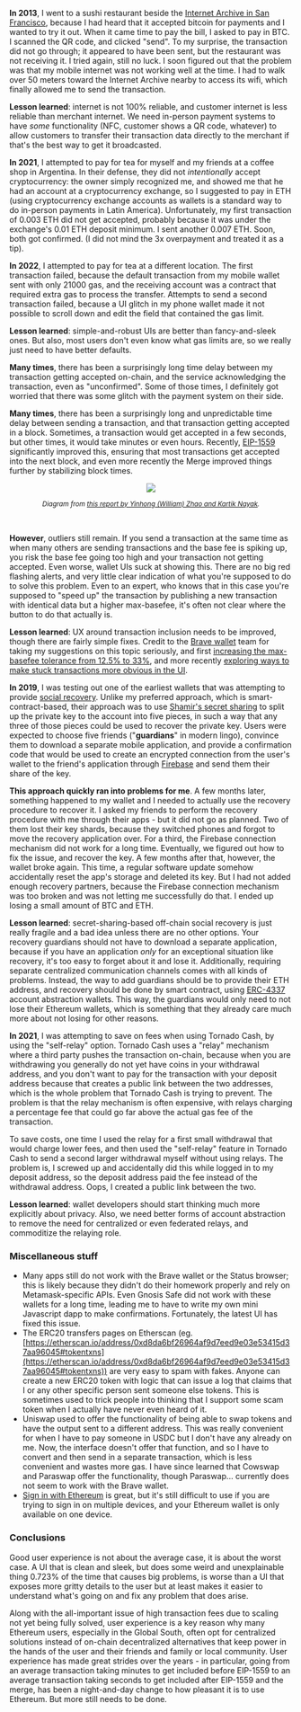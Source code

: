 [category]: <> (General,Blockchains)
[date]: <> (2023/02/28)
[title]: <> (Some personal user experiences)
[pandoc]: <> (--mathjax)

**In 2013**, I went to a sushi restaurant beside the [Internet Archive in San Francisco](https://archive.org/about/contact.php), because I had heard that it accepted bitcoin for payments and I wanted to try it out. When it came time to pay the bill, I asked to pay in BTC. I scanned the QR code, and clicked "send". To my surprise, the transaction did not go through; it appeared to have been sent, but the restaurant was not receiving it. I tried again, still no luck. I soon figured out that the problem was that my mobile internet was not working well at the time. I had to walk over 50 meters toward the Internet Archive nearby to access its wifi, which finally allowed me to send the transaction.

**Lesson learned**: internet is not 100% reliable, and customer internet is less reliable than merchant internet. We need in-person payment systems to have _some_ functionality (NFC, customer shows a QR code, whatever) to allow customers to transfer their transaction data directly to the merchant if that's the best way to get it broadcasted.

**In 2021**, I attempted to pay for tea for myself and my friends at a coffee shop in Argentina. In their defense, they did not _intentionally_ accept cryptocurrency: the owner simply recognized me, and showed me that he had an account at a cryptocurrency exchange, so I suggested to pay in ETH (using cryptocurrency exchange accounts as wallets is a standard way to do in-person payments in Latin America). Unfortunately, my first transaction of 0.003 ETH did not get accepted, probably because it was under the exchange's 0.01 ETH deposit minimum. I sent another 0.007 ETH. Soon, both got confirmed. (I did not mind the 3x overpayment and treated it as a tip).

**In 2022**, I attempted to pay for tea at a different location. The first transaction failed, because the default transaction from my mobile wallet sent with only 21000 gas, and the receiving account was a contract that required extra gas to process the transfer. Attempts to send a second transaction failed, because a UI glitch in my phone wallet made it not possible to scroll down and edit the field that contained the gas limit.

**Lesson learned**: simple-and-robust UIs are better than fancy-and-sleek ones. But also, most users don't even know what gas limits are, so we really just need to have better defaults.

**Many times**, there has been a surprisingly long time delay between my transaction getting accepted on-chain, and the service acknowledging the transaction, even as "unconfirmed". Some of those times, I definitely got worried that there was some glitch with the payment system on their side.

**Many times**, there has been a surprisingly long and unpredictable time delay between sending a transaction, and that transaction getting accepted in a block. Sometimes, a transaction would get accepted in a few seconds, but other times, it would take minutes or even hours. Recently, [EIP-1559](https://notes.ethereum.org/@vbuterin/eip-1559-faq) significantly improved this, ensuring that most transactions get accepted into the next block, and even more recently the Merge improved things further by stabilizing block times.

<center>

![](../../../../images/ux/diagram.png)

<small>

_Diagram from [this report by Yinhong (William) Zhao and Kartik Nayak](https://decentralizedthoughts.github.io/2022-03-10-eip1559/)._

</small></center><br>

**However**, outliers still remain. If you send a transaction at the same time as when many others are sending transactions and the base fee is spiking up, you risk the base fee going too high and your transaction not getting accepted. Even worse, wallet UIs suck at showing this. There are no big red flashing alerts, and very little clear indication of what you're supposed to do to solve this problem. Even to an expert, who knows that in this case you're supposed to "speed up" the transaction by publishing a new transaction with identical data but a higher max-basefee, it's often not clear where the button to do that actually is.

**Lesson learned**: UX around transaction inclusion needs to be improved, though there are fairly simple fixes. Credit to the [Brave wallet](https://brave.com/wallet/) team for taking my suggestions on this topic seriously, and first [increasing the max-basefee tolerance from 12.5% to 33%](https://github.com/brave/brave-core/pull/13228), and more recently [exploring ways to make stuck transactions more obvious in the UI](https://github.com/brave/brave-browser/issues/28527).

**In 2019**, I was testing out one of the earliest wallets that was attempting to provide [social recovery](../../../2021/01/11/recovery.html). Unlike my preferred approach, which is smart-contract-based, their approach was to use [Shamir's secret sharing](https://blog.ethereum.org/2014/08/16/secret-sharing-erasure-coding-guide-aspiring-dropbox-decentralizer) to split up the private key to the account into five pieces, in such a way that any three of those pieces could be used to recover the private key. Users were expected to choose five friends ("**guardians**" in modern lingo), convince them to download a separate mobile application, and provide a confirmation code that would be used to create an encrypted connection from the user's wallet to the friend's application through [Firebase](https://firebase.google.com/) and send them their share of the key.

**This approach quickly ran into problems for me**. A few months later, something happened to my wallet and I needed to actually use the recovery procedure to recover it. I asked my friends to perform the recovery procedure with me through their apps - but it did not go as planned. Two of them lost their key shards, because they switched phones and forgot to move the recovery application over. For a third, the Firebase connection mechanism did not work for a long time. Eventually, we figured out how to fix the issue, and recover the key. A few months after that, however, the wallet broke again. This time, a regular software update somehow accidentally reset the app's storage and deleted its key. But I had not added enough recovery partners, because the Firebase connection mechanism was too broken and was not letting me successfully do that. I ended up losing a small amount of BTC and ETH.

**Lesson learned**: secret-sharing-based off-chain social recovery is just really fragile and a bad idea unless there are no other options. Your recovery guardians should not have to download a separate application, because if you have an application _only_ for an exceptional situation like recovery, it's too easy to forget about it and lose it. Additionally, requiring separate centralized communication channels comes with all kinds of problems. Instead, the way to add guardians should be to provide their ETH address, and recovery should be done by smart contract, using [ERC-4337](https://eips.ethereum.org/EIPS/eip-4337) account abstraction wallets. This way, the guardians would only need to not lose their Ethereum wallets, which is something that they already care much more about not losing for other reasons.

**In 2021**, I was attempting to save on fees when using Tornado Cash, by using the "self-relay" option. Tornado Cash uses a "relay" mechanism where a third party pushes the transaction on-chain, because when you are withdrawing you generally do not yet have coins in your withdrawal address, and you don't want to pay for the transaction with your deposit address because that creates a public link between the two addresses, which is the whole problem that Tornado Cash is trying to prevent. The problem is that the relay mechanism is often expensive, with relays charging a percentage fee that could go far above the actual gas fee of the transaction.

To save costs, one time I used the relay for a first small withdrawal that would charge lower fees, and then used the "self-relay" feature in Tornado Cash to send a second larger withdrawal myself without using relays. The problem is, I screwed up and accidentally did this while logged in to my deposit address, so the deposit address paid the fee instead of the withdrawal address. Oops, I created a public link between the two.

**Lesson learned**: wallet developers should start thinking much more explicitly about privacy. Also, we need better forms of account abstraction to remove the need for centralized or even federated relays, and commoditize the relaying role.

### Miscellaneous stuff

* Many apps still do not work with the Brave wallet or the Status browser; this is likely because they didn't do their homework properly and rely on Metamask-specific APIs. Even Gnosis Safe did not work with these wallets for a long time, leading me to have to write my own mini Javascript dapp to make confirmations. Fortunately, the latest UI has fixed this issue.
* The ERC20 transfers pages on Etherscan (eg. [https://etherscan.io/address/0xd8da6bf26964af9d7eed9e03e53415d37aa96045#tokentxns](https://etherscan.io/address/0xd8da6bf26964af9d7eed9e03e53415d37aa96045#tokentxns)) are very easy to spam with fakes. Anyone can create a new ERC20 token with logic that can issue a log that claims that I or any other specific person sent someone else tokens. This is sometimes used to trick people into thinking that I support some scam token when I actually have never even heard of it.
* Uniswap used to offer the functionality of being able to swap tokens and have the output sent to a different address. This was really convenient for when I have to pay someone in USDC but I don't have any already on me. Now, the interface doesn't offer that function, and so I have to convert and then send in a separate transaction, which is less convenient and wastes more gas. I have since learned that Cowswap and Paraswap offer the functionality, though Paraswap... currently does not seem to work with the Brave wallet.
* [Sign in with Ethereum](https://login.xyz/) is great, but it's still difficult to use if you are trying to sign in on multiple devices, and your Ethereum wallet is only available on one device.

### Conclusions

Good user experience is not about the average case, it is about the worst case. A UI that is clean and sleek, but does some weird and unexplainable thing 0.723% of the time that causes big problems, is worse than a UI that exposes more gritty details to the user but at least makes it easier to understand what's going on and fix any problem that does arise.

Along with the all-important issue of high transaction fees due to scaling not yet being fully solved, user experience is a key reason why many Ethereum users, especially in the Global South, often opt for centralized solutions instead of on-chain decentralized alternatives that keep power in the hands of the user and their friends and family or local community. User experience has made great strides over the years - in particular, going from an average transaction taking minutes to get included before EIP-1559 to an average transaction taking seconds to get included after EIP-1559 and the merge, has been a night-and-day change to how pleasant it is to use Ethereum. But more still needs to be done.
